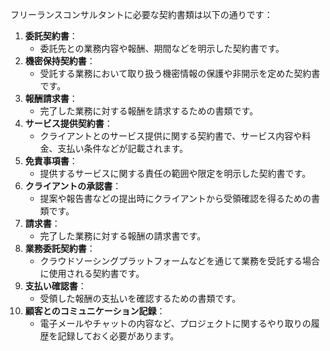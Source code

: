 フリーランスコンサルタントに必要な契約書類は以下の通りです：

1. **委託契約書**：
   - 委託先との業務内容や報酬、期間などを明示した契約書です。
2. **機密保持契約書**：
   - 受託する業務において取り扱う機密情報の保護や非開示を定めた契約書です。
3. **報酬請求書**：
   - 完了した業務に対する報酬を請求するための書類です。
4. **サービス提供契約書**：
   - クライアントとのサービス提供に関する契約書で、サービス内容や料金、支払い条件などが記載されます。
5. **免責事項書**：
   - 提供するサービスに関する責任の範囲や限定を明示した契約書です。
6. **クライアントの承認書**：
   - 提案や報告書などの提出時にクライアントから受領確認を得るための書類です。
7. **請求書**：
   - 完了した業務に対する報酬の請求書です。
8. **業務委託契約書**：
   - クラウドソーシングプラットフォームなどを通じて業務を受託する場合に使用される契約書です。
9. **支払い確認書**：
   - 受領した報酬の支払いを確認するための書類です。
10. **顧客とのコミュニケーション記録**：
    - 電子メールやチャットの内容など、プロジェクトに関するやり取りの履歴を記録しておく必要があります。